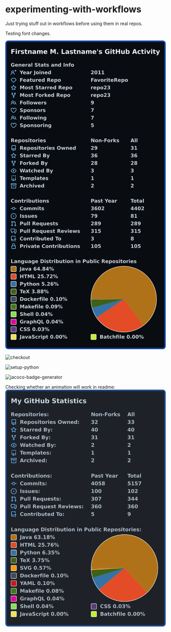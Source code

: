 # experimenting-with-workflows

Just trying stuff out in workflows before using them in real repos.  

Testing font changes.

![](images/testing.svg)



![checkout](https://img.shields.io/endpoint?url=https%3A%2F%2Fraw.githubusercontent.com%2Fcicirello%2Fexperimenting-with-workflows%2Fmain%2Fimages%2Fcheckout.json&style=flat)

![setup-python](https://img.shields.io/endpoint?url=https%3A%2F%2Fraw.githubusercontent.com%2Fcicirello%2Fexperimenting-with-workflows%2Fmain%2Fimages%2Fsetup-python.json&style=flat)

![jacoco-badge-generator](https://img.shields.io/endpoint?url=https%3A%2F%2Fraw.githubusercontent.com%2Fcicirello%2Fexperimenting-with-workflows%2Fmain%2Fimages%2Fjacoco-badge-generator.json)

Checking whether an animation will work in readme:
![test animation](images/dark-dimmed.svg)
